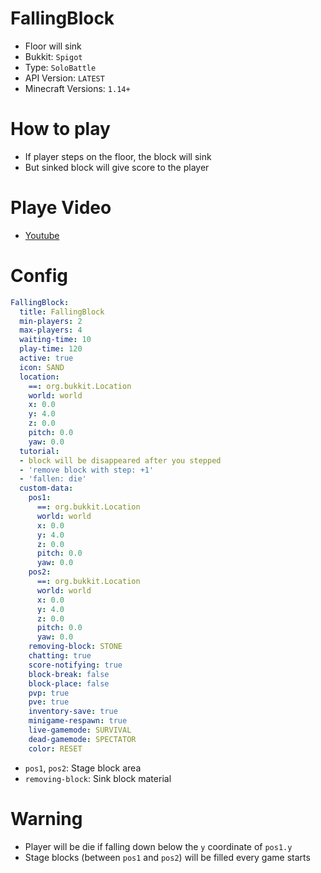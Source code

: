 # FallingBlock
- Floor will sink
- Bukkit: `Spigot` 
- Type: `SoloBattle`
- API Version: `LATEST`
- Minecraft Versions: `1.14+`

# How to play
- If player steps on the floor, the block will sink
- But sinked block will give score to the player

# Playe Video
- [Youtube](https://www.youtube.com/watch?v=f6_GAp6FOVs)

# Config
```yaml
FallingBlock:
  title: FallingBlock
  min-players: 2
  max-players: 4
  waiting-time: 10
  play-time: 120
  active: true
  icon: SAND
  location:
    ==: org.bukkit.Location
    world: world
    x: 0.0
    y: 4.0
    z: 0.0
    pitch: 0.0
    yaw: 0.0
  tutorial:
  - block will be disappeared after you stepped
  - 'remove block with step: +1'
  - 'fallen: die'
  custom-data:
    pos1:
      ==: org.bukkit.Location
      world: world
      x: 0.0
      y: 4.0
      z: 0.0
      pitch: 0.0
      yaw: 0.0
    pos2:
      ==: org.bukkit.Location
      world: world
      x: 0.0
      y: 4.0
      z: 0.0
      pitch: 0.0
      yaw: 0.0
    removing-block: STONE
    chatting: true
    score-notifying: true
    block-break: false
    block-place: false
    pvp: true
    pve: true
    inventory-save: true
    minigame-respawn: true
    live-gamemode: SURVIVAL
    dead-gamemode: SPECTATOR
    color: RESET
```
- `pos1`, `pos2`: Stage block area
- `removing-block`: Sink block material


# Warning
- Player will be die if falling down below the `y` coordinate of `pos1.y`
- Stage blocks (between `pos1` and `pos2`) will be filled every game starts